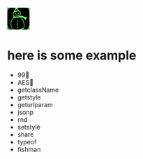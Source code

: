 ![img](https://github.com/studendzhoujun/jun/blob/master/static/img/txx.png)
# here is some example
- 99
- AES
- getclassName
- getstyle
- geturlparam
- jsonp
- rnd
- setstyle
- share
- typeof
- fishman
